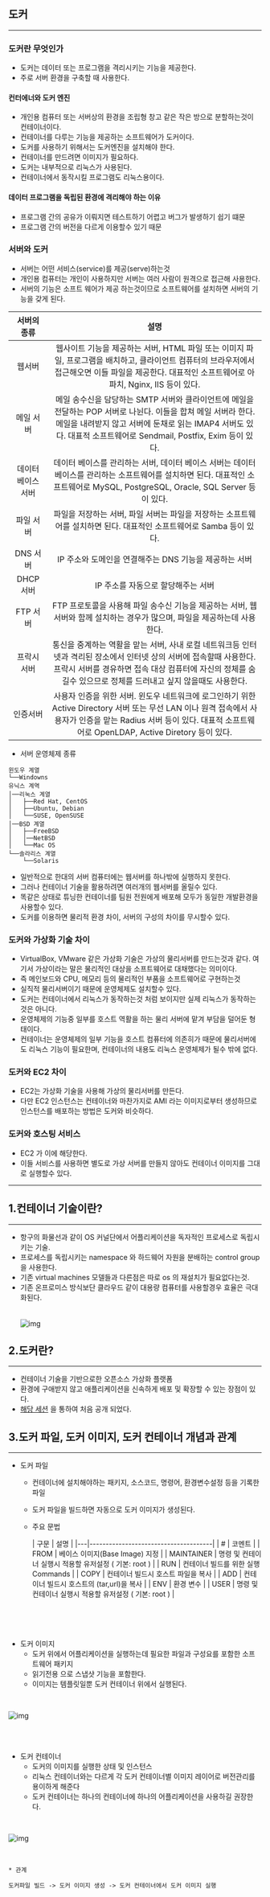 
## 도커

-------------------------

### 도커란 무엇인가

* 도커는 데이터 또는 프로그램을 격리시키는 기능을 제공한다.
* 주로 서버 환경을 구축할 때 사용한다.

#### 컨터에너와 도커 엔진

* 개인용 컴퓨터 또는 서버상의 환경을 조립형 창고 같은 작은 방으로 분할하는것이 컨테이너이다.
* 컨테이너를 다루는 기능을 제공하는 소프트웨어가 도커이다.
* 도커를 사용하기 위해서는 도커엔진을 설치해야 한다.
* 컨테이너를 만드려면 이미지가 필요하다.
* 도커는 내부적으로 리눅스가 사용된다.
* 컨테이너에서 동작시킬 프로그램도 리눅스용이다.

#### 데이터 프로그램을 독립된 환경에 격리해야 하는 이유

* 프로그램 간의 공유가 이뤄지면 테스트하기 어렵고 버그가 발생하기 쉽기 떄문
* 프로그램 간의 버전을 다르게 이용할수 있기 때문

### 서버와 도커

* 서버는 어떤 서비스(service)를 제공(serve)하는것
* 개인용 컴퓨터는 개인이 사용하지만 서버는 여러 사람이 원격으로 접근해 사용한다.
* 서버의 기능은 소프트 웨어가 제공 하는것이므로 소프트웨어를 설치하면 서버의 기능을 갖게 된다.

|    서버의 종류   |                                                                         설명                                                                          |
|:--------------:|:---------------------------------------------------------------------------------------------------------------------------------------------------:|
|웹서버|              웹사이트 기능을 제공하는 서버, HTML 파일 또는 이미지 파일, 프로그램을 배치하고, 클라이언트 컴퓨터의 브라우저에서 접근해오면 이들 파일을 제공한다. 대표적인 소프트웨어로 아파치, Nginx, IIS 등이 있다.               |
|메일 서버| 메일 송수신을 담당하는 SMTP 서버와 클라이언트에 메일을 전달하는 POP 서버로 나뉜다. 이들을 합쳐 메일 서버라 한다. 메일을 내려받지 않고 서버에 둔채로 읽는 IMAP4 서버도 있다. 대표적 소프트웨어로 Sendmail, Postfix, Exim 등이 있다. |
|데이터 베이스 서버|                데이터 베이스를 관리하는 서버, 데이터 베이스 서버는 데이터 베이스를 관리하는 소프트웨어를 설치하면 된다. 대표적인 소프트웨어로 MySQL, PostgreSQL, Oracle, SQL Server 등이 있다.                 |
|파일 서버|                                        파일을 저장하는 서버, 파일 서버는 파일을 저장하는 소프트웨어를 설치하면 된다. 대표적인 소프트웨어로 Samba 등이 있다.                                        |
| DNS 서버|                                                          IP 주소와 도메인을 연결해주는 DNS 기능을 제공하는 서버                                                          |
|DHCP 서버|                                                                IP 주소를 자동으로 할당해주는 서버                                                                 |
|FTP 서버|                                       FTP 프로토콜을 사용해 파일 송수신 기능을 제공하는 서버, 웹서버와 함께 설치하는 경우가 많으며, 파일을 제공하는데 사용한다.                                       |
|프락시 서버|         통신을 중계하는 역활을 맡는 서버, 사내 로컬 네트워크등 인터넷과 격리된 장소에서 인터넷 상의 서버에 접속할때 사용한다. 프락시 서버를 경유하면 접속 대상 컴퓨터에 자신의 정체를 숨길수 있으므로 정체를 드러내고 싶지 않을때도 사용한다.         |
|인증서버| 사용자 인증을 위한 서버. 윈도우 네트워크에 로그인하기 위한 Active Directory 서버 또는 무선 LAN 이나 원격 접속에서 사용자가 인증을 맡는 Radius 서버 등이 있다. 대표적 소프트웨어로 OpenLDAP, Active Diretory 등이 있다. |

* 서버 운영체제 종류
```
윈도우 계열
└──Windowns
유닉스 계역
│──리눅스 계열
│   ├──Red Hat, CentOS
│   ├──Ubuntu, Debian
│   └──SUSE, OpenSUSE
│──BSD 계열
│   ├──FreeBSD
│   │──NetBSD
│   └──Mac OS
└──솔라리스 계열
    └──Solaris
```
* 일반적으로 한대의 서버 컴퓨터에는 웹서버를 하나밖에 실행하지 못한다.
* 그러나 컨테이너 기술을 활용하려면 여러개의 웹서버를 올릴수 있다.
* 똑같은 상태로 튜닝한 컨테이너를 팀원 전원에게 배포해 모두가 동일한 개발환경을 사용할수 있다.
* 도커를 이용하면 물리적 환경 차이, 서버의 구성의 차이를 무시할수 있다.

### 도커와 가상화 기술 차이

* VirtualBox, VMware 같은 가상화 기술은 가상의 물리서버를 만드는것과 같다. 여기서 가상이라는 말은 물리적인 대상을 소프트웨어로 대채했다는 의미이다.
* 즉 메인보드와 CPU, 메모리 등의 물리적인 부품을 소프트웨어로 구현하는것
* 실직적 물리서버이기 때문에 운영체제도 설치할수 있다.
* 도커는 컨테이너에서 리눅스가 동작하는것 처럼 보이지만 실제 리눅스가 동작하는것은 아니다.
* 운영체제의 기능중 일부를 호스트 역활을 하는 물리 서버에 맡겨 부담을 덜어둔 형태이다.
* 컨테이너는 운영체제의 일부 기능을 호스트 컴퓨터에 의존히가 때문에 물리서버에도 리눅스 기능이 필요한며, 컨테이너의 내용도 리눅스 운영체제가 될수 밖에 없다.

### 도커와 EC2 차이

* EC2는 가상화 기술을 사용해 가상의 물리서버를 만든다.
* 다만 EC2 인스턴스는 컨테이너와 마찬가지로 AMI 라는 이미지로부터 생성하므로 인스턴스를 배포하는 방법은 도커와 비슷하다.

### 도커와 호스팅 서비스

* EC2 가 이에 해당한다.
* 이들 서비스를 사용하면 별도로 가상 서버를 만들지 않아도 컨테이너 이미지를 그대로 실행할수 있다.

---------------------------------


## 1.컨테이너 기술이란?

-------------------------

* 항구의 화물선과 같이 OS 커널단에서 어플리케이션을 독자적인 프로세스로 독립시키는 기술.
* 프로세스를 독립시키는 namespace 와 하드웨어 자원을 분배하는 control group 을 사용한다.
* 기존 virtual machines 모델들과 다른점은 따로 os 의 재설치가 필요없다는것.
* 기존 온프로미스 방식보단 클라우드 같이 대용량 컴퓨터를 사용할경우 효율은 극대화된다.
  <br>
  <br>
  <br>
  ![img](container.jpeg)

## 2.도커란?

----------------------------

* 컨테이너 기술을 기반으로한 오픈소스 가상화 플랫폼
* 환경에 구애받지 않고 애플리케이션을 신속하게 배포 및 확장할 수 있는 장점이 있다.
* [해당 세션](https://www.youtube.com/watch?v=wW9CAH9nSLs) 을 통하여 처음 공개 되었다.

## 3.도커 파일, 도커 이미지, 도커 컨테이너 개념과 관계

----------------------------------

* 도커 파일
    * 컨테이너에 설치해야하는 패키지, 소스코드, 명령어, 환경변수설정 등을 기록한 파일
    * 도커 파일을 빌드하면 자동으로 도커 이미지가 생성된다.
    * 주요 문법

      | 구문 | 설명                                   |
          |---|--------------------------------------|
      | # | 코멘트                                  | 
      | FROM  | 베이스 이미지(Base Image) 지정               | 
      | MAINTAINER  | 명령 및 컨테이너 실행시 적용할 유저설정 ( 기본: root ) | 
      | RUN  | 컨테이너 빌드를 위한 실행 Commands              | 
      | COPY  | 컨테이너 빌드시 호스트 파일을 복사                  | 
      | ADD  | 컨테이너 빌드시 호스트의 (tar,url)을 복사          | 
      | ENV  | 환경 변수                                | 
      | USER  | 명령 및 컨테이너 실행시 적용할 유저설정 ( 기본: root )  |

<br>
<br>
<br>

* 도커 이미지
    * 도커 위에서 어플리케이션을 실행하는데 필요한 파일과 구성요를 포함한 소프트웨어 패키지
    * 읽기전용 으로 스냅샷 기능을 포함한다.
    * 이미지는 템플릿일뿐 도커 컨테이너 위에서 실행된다.

<br>

![img](image.png)

<br>
<br>

* 도커 컨테이너
    * 도커의 이미지를 실행한 상태 및 인스턴스
    * 리눅스 컨테이너와는 다르게 각 도커 컨테이너별 이미지 레이어로 버전관리를 용이하게 해준다
    * 도커 컨테이너는 하나의 컨테이너에 하나의 어플리케이션을 사용하길 권장한다.

<br>

![img](lxc.png)

<br>

```
* 관계

도커파일 빌드 -> 도커 이미지 생성 -> 도커 컨테이너에서 도커 이미지 실행
```
    
    